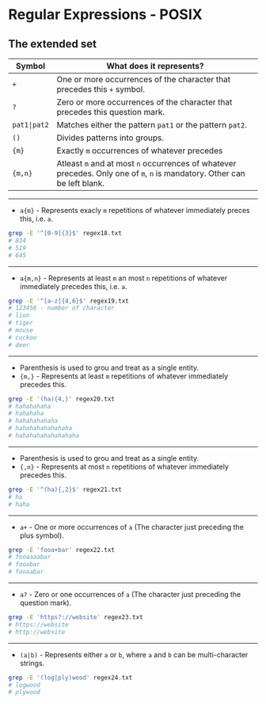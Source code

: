# Regular Expressions - POSIX

## The extended set

|Symbol      |What does it represents?|
|------------|------------------------|
|`+`         |One or more occurrences of the character that precedes this `+` symbol.|
|`?`         |Zero or more occurrences of the character that precedes this question mark.|
|`pat1\|pat2`|Matches either the pattern `pat1` or the pattern `pat2`.|
|`()`        |Divides patterns into groups.|
|`{m}`       |Exactly `m` occurrences of whatever precedes|
|`{m,n}`     |Atleast `m` and at most `n` occurrences of whatever precedes. Only one of `m`, `n` is mandatory. Other can be left blank.|

---

- `a{m}` - Represents exacly `m` repetitions of whatever immediately preces this, i.e. `a`.
```bash
grep -E '^[0-9]{3}$' regex18.txt
# 834
# 519
# 645
```

---

- `a{m,n}` - Represents at least `m` an most `n` repetitions of whatever immediately precedes this, i.e. `a`.
```bash
grep -E '^[a-z]{4,6}$' regex19.txt
# 123456 - number of character
# lion
# tiger
# mouse
# cuckoo
# deer
```

---

- Parenthesis is used to grou and treat as a single entity.
- `{m,}` - Represents at least `m` repetitions of whatever immediately precedes this.
```bash
grep -E '(ha){4,}' regex20.txt
# hahahahaha
# hahahaha
# hahahahahaha
# hahahahahahahaha
# hahahahahahahahaha
```

---

- Parenthesis is used to grou and treat as a single entity.
- `{,n}` - Represents at most `n` repetitions of whatever immediately precedes this.
```bash
grep -E '^(ha){,2}$' regex21.txt
# ha
# haha
```

---

- `a+` - One or more occurrences of `a` (The character just preceding the plus symbol).
```bash
grep -E 'fooa+bar' regex22.txt
# fooaaaabar
# fooabar
# fooaabar
```

---

- `a?` - Zero or one occurrences of `a` (The character just preceding the question mark).
```bash
grep -E 'https?://website' regex23.txt
# https://website
# http://website
```

---

- `(a|b)` - Represents either `a` or `b`, where `a` and `b` can be multi-character strings.
```bash
grep -E '(log|ply)wood' regex24.txt
# logwood
# plywood
```
